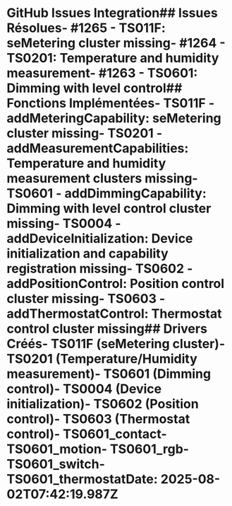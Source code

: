 # GitHub Issues Integration## Issues Résolues- **#1265** - TS011F: seMetering cluster missing- **#1264** - TS0201: Temperature and humidity measurement- **#1263** - TS0601: Dimming with level control## Fonctions Implémentées- **TS011F** - addMeteringCapability: seMetering cluster missing- **TS0201** - addMeasurementCapabilities: Temperature and humidity measurement clusters missing- **TS0601** - addDimmingCapability: Dimming with level control cluster missing- **TS0004** - addDeviceInitialization: Device initialization and capability registration missing- **TS0602** - addPositionControl: Position control cluster missing- **TS0603** - addThermostatControl: Thermostat control cluster missing## Drivers Créés- TS011F (seMetering cluster)- TS0201 (Temperature/Humidity measurement)- TS0601 (Dimming control)- TS0004 (Device initialization)- TS0602 (Position control)- TS0603 (Thermostat control)- TS0601_contact- TS0601_motion- TS0601_rgb- TS0601_switch- TS0601_thermostatDate: 2025-08-02T07:42:19.987Z